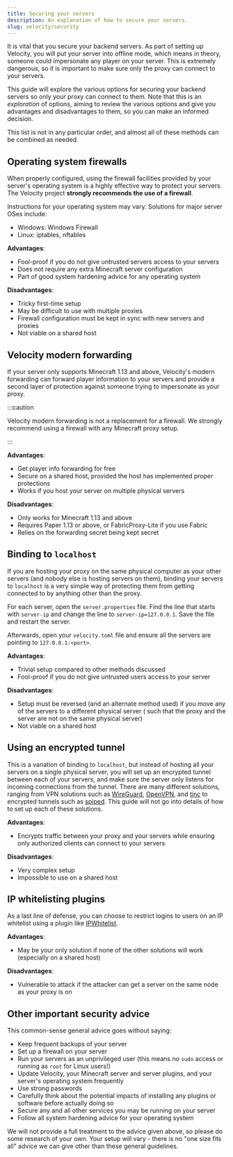 ```yaml
---
title: Securing your servers
description: An explanation of how to secure your servers.
slug: velocity/security
---
```


It is vital that you secure your backend servers. As part of setting up Velocity, you will put your
server into offline mode, which means in theory, someone could impersonate any player on your
server. This is extremely dangerous, so it is important to make sure only the proxy can connect to
your servers.

This guide will explore the various options for securing your backend servers so only your proxy can
connect to them. Note that this is an _exploration_ of options, aiming to review the various options
and give you advantages and disadvantages to them, so you can make an informed decision.

This list is not in any particular order, and almost all of these methods can be combined as needed.

## Operating system firewalls

When properly configured, using the firewall facilities provided by your server's operating system
is a highly effective way to protect your servers. The Velocity project **strongly recommends the
use of a firewall**.

Instructions for your operating system may vary. Solutions for major server OSes include:

- Windows: Windows Firewall
- Linux: iptables, nftables

**Advantages**:

- Fool-proof if you do not give untrusted servers access to your servers
- Does not require any extra Minecraft server configuration
- Part of good system hardening advice for any operating system

**Disadvantages**:

- Tricky first-time setup
- May be difficult to use with multiple proxies
- Firewall configuration must be kept in sync with new servers and proxies
- Not viable on a shared host

## Velocity modern forwarding

If your server only supports Minecraft 1.13 and above, Velocity's modern forwarding can forward
player information to your servers and provide a second layer of protection against someone trying
to impersonate as your proxy.

:::caution

Velocity modern forwarding is not a replacement for a firewall. We strongly recommend using a
firewall with any Minecraft proxy setup.

:::

**Advantages**:

- Get player info forwarding for free
- Secure on a shared host, provided the host has implemented proper protections
- Works if you host your server on multiple physical servers

**Disadvantages**:

- Only works for Minecraft 1.13 and above
- Requires Paper 1.13 or above, or FabricProxy-Lite if you use Fabric
- Relies on the forwarding secret being kept secret

## Binding to `localhost`

If you are hosting your proxy on the same physical computer as your other servers (and nobody else
is hosting servers on them), binding your servers to `localhost` is a very simple way of protecting
them from getting connected to by anything other than the proxy.

For each server, open the `server.properties` file. Find the line that starts with `server-ip` and
change the line to `server-ip=127.0.0.1`. Save the file and restart the server.

Afterwards, open your `velocity.toml` file and ensure all the servers are pointing to
`127.0.0.1:<port>`.

**Advantages**:

- Trivial setup compared to other methods discussed
- Fool-proof if you do not give untrusted users access to your server

**Disadvantages**:

- Setup must be reversed (and an alternate method used) if you move any of the servers to a
  different physical server ( such that the proxy and the server are not on the same physical
  server)
- Not viable on a shared host

## Using an encrypted tunnel

This is a variation of binding to `localhost`, but instead of hosting all your servers on a single
physical server, you will set up an encrypted tunnel between each of your servers, and make sure the
server only listens for incoming connections from the tunnel. There are many different solutions,
ranging from VPN solutions such as [WireGuard](https://www.wireguard.com),
[OpenVPN](https://openvpn.net/), and [tinc](https://www.tinc-vpn.org/) to encrypted tunnels such as
[spiped](https://www.tarsnap.com/spiped.html). This guide will not go into details of how to set up
each of these solutions.

**Advantages**:

- Encrypts traffic between your proxy and your servers while ensuring only authorized clients can
  connect to your servers

**Disadvantages**:

- Very complex setup
- Impossible to use on a shared host

## IP whitelisting plugins

As a last line of defense, you can choose to restrict logins to users on an IP whitelist using a
plugin like [IPWhitelist](https://www.spigotmc.org/resources/ipwhitelist.61/).

**Advantages**:

- May be your only solution if none of the other solutions will work (especially on a shared host)

**Disadvantages**:

- Vulnerable to attack if the attacker can get a server on the same node as your proxy is on

## Other important security advice

This common-sense general advice goes without saying:

- Keep frequent backups of your server
- Set up a firewall on your server
- Run your servers as an unprivileged user (this means no `sudo` access or running as `root` for
  Linux users!)
- Update Velocity, your Minecraft server and server plugins, and your server's operating system
  frequently
- Use strong passwords
- Carefully think about the potential impacts of installing any plugins or software before actually
  doing so
- Secure any and all other services you may be running on your server
- Follow all system hardening advice for your operating system

We will not provide a full treatment to the advice given above, so please do some research of your
own. Your setup will vary - there is no "one size fits all" advice we can give other than these
general guidelines.
